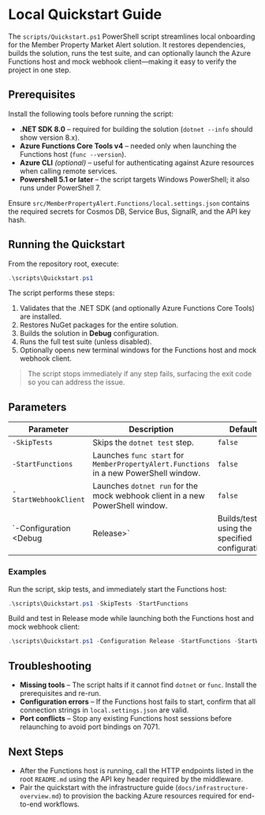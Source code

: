 # Local Quickstart Guide

The `scripts/Quickstart.ps1` PowerShell script streamlines local onboarding for the Member Property Market Alert solution. It restores dependencies, builds the solution, runs the test suite, and can optionally launch the Azure Functions host and mock webhook client—making it easy to verify the project in one step.

## Prerequisites

Install the following tools before running the script:

- **.NET SDK 8.0** – required for building the solution (`dotnet --info` should show version 8.x).
- **Azure Functions Core Tools v4** – needed only when launching the Functions host (`func --version`).
- **Azure CLI** *(optional)* – useful for authenticating against Azure resources when calling remote services.
- **Powershell 5.1 or later** – the script targets Windows PowerShell; it also runs under PowerShell 7.

Ensure `src/MemberPropertyAlert.Functions/local.settings.json` contains the required secrets for Cosmos DB, Service Bus, SignalR, and the API key hash.

## Running the Quickstart

From the repository root, execute:

```powershell
.\scripts\Quickstart.ps1
```

The script performs these steps:

1. Validates that the .NET SDK (and optionally Azure Functions Core Tools) are installed.
2. Restores NuGet packages for the entire solution.
3. Builds the solution in **Debug** configuration.
4. Runs the full test suite (unless disabled).
5. Optionally opens new terminal windows for the Functions host and mock webhook client.

> The script stops immediately if any step fails, surfacing the exit code so you can address the issue.

## Parameters

| Parameter | Description | Default |
| --- | --- | --- |
| `-SkipTests` | Skips the `dotnet test` step. | `false` |
| `-StartFunctions` | Launches `func start` for `MemberPropertyAlert.Functions` in a new PowerShell window. | `false` |
| `-StartWebhookClient` | Launches `dotnet run` for the mock webhook client in a new PowerShell window. | `false` |
| `-Configuration <Debug|Release>` | Builds/tests using the specified configuration. | `Debug` |

### Examples

Run the script, skip tests, and immediately start the Functions host:

```powershell
.\scripts\Quickstart.ps1 -SkipTests -StartFunctions
```

Build and test in Release mode while launching both the Functions host and mock webhook client:

```powershell
.\scripts\Quickstart.ps1 -Configuration Release -StartFunctions -StartWebhookClient
```

## Troubleshooting

- **Missing tools** – The script halts if it cannot find `dotnet` or `func`. Install the prerequisites and re-run.
- **Configuration errors** – If the Functions host fails to start, confirm that all connection strings in `local.settings.json` are valid.
- **Port conflicts** – Stop any existing Functions host sessions before relaunching to avoid port bindings on 7071.

## Next Steps

- After the Functions host is running, call the HTTP endpoints listed in the root `README.md` using the API key header required by the middleware.
- Pair the quickstart with the infrastructure guide (`docs/infrastructure-overview.md`) to provision the backing Azure resources required for end-to-end workflows.
